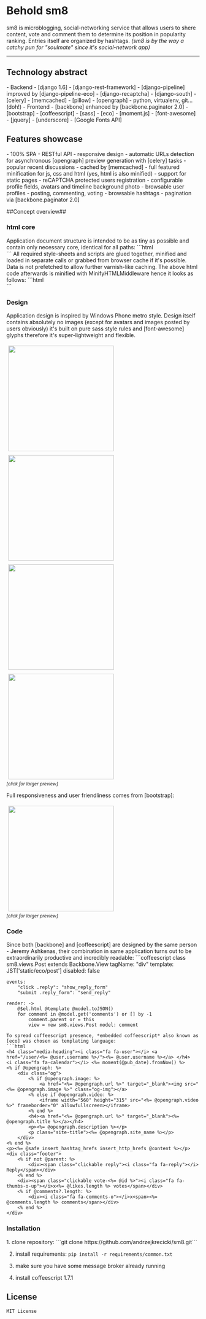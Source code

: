 Behold **sm8**
=========

sm8 is microblogging, social-networking service that allows users to shere content, vote and comment them to determine its position in popularity ranking. Entries itself are organized by hashtags. *(sm8 is by the way a catchy pun for "soulmate" since it's social-network app)*

------
<h2>Technology abstract</h2>
  - Backend
    - [django 1.6]
    - [django-rest-framework]
    - [django-pipeline] improved by [django-pipeline-eco]
    - [django-recaptcha]
    - [django-south]
    - [celery]
    - [memcached]
    - [pillow]
    - [opengraph]
    - python, virtualenv, git... (doh!)
  - Frontend
    - [backbone] enhanced by [backbone.paginator 2.0]
    - [bootstrap]
    - [coffeescript]
    - [sass]
    - [eco]
    - [moment.js]
    - [font-awesome]
    - [jquery]
    - [underscore]
    - [Google Fonts API]


[django 1.6]:https://www.djangoproject.com/
[django-rest-framework]:http://www.django-rest-framework.org/
[django-pipeline]:https://django-pipeline.readthedocs.org/en/latest/
[django-pipeline-eco]:https://github.com/vshjxyz/django-pipeline-eco
[django-south]:http://south.aeracode.org/
[django-recaptcha]:https://github.com/praekelt/django-recaptcha
[celery]:http://www.celeryproject.org/
[memcached]:https://github.com/linsomniac/python-memcached
[pillow]:https://github.com/python-pillow/Pillow
[opengraph]:https://pypi.python.org/pypi/opengraph/0.5
[backbone]:http://backbonejs.org/
[backbone.paginator 2.0]:https://github.com/backbone-paginator/backbone.paginator
[bootstrap]:http://getbootstrap.com/
[coffeescript]:http://coffeescript.org/
[sass]:http://sass-lang.com/
[eco]:https://github.com/sstephenson/eco
[moment.js]:http://momentjs.com/
[font-awesome]:http://fontawesome.io/
[jquery]:http://jquery.com/
[underscore]:http://underscorejs.org/
[Google Fonts API]:http://www.google.com/fonts

<h2>Features showcase</h2>
- 100% SPA
- RESTful API
- responsive design
- automatic URLs detection for asynchronous [opengraph] preview generation with [celery] tasks
- popular recent discussions - cached by [memcached]
- full featured minification for js, css and html (yes, html is also minified)
- support for static pages
- reCAPTCHA protected users registration
- configurable profile fields, avatars and timeline background photo
- browsable user profiles
- posting, commenting, voting
- browsable hashtags
- pagination via [backbone.paginator 2.0]

##Concept overview##
<h3>html core</h3>
Application document structure is intended to be as tiny as possible and contain only necessary core, identical for all paths:
```html
<!DOCTYPE html>
<html lang="en">
<head>
    <meta charset="utf-8">
    <meta http-equiv="X-UA-Compatible" content="IE=edge">
    <meta name="viewport" content="width=device-width, initial-scale=1">
    <meta name="csrf-token" content="ALlDmq8fq44sYZpRc842Foh8vmsO3aik">
    <meta name="recaptcha_public" content="6LduFvUSAAAAAFJZALp8_T5V8kLKR3TTZeCV2jmL">
    <title></title>
    <link href="/static/css/all.css" rel="stylesheet" type="text/css" />
</head>
<body>
    <div id="app_container">
        <div class="container">
            <div class="row">
                <div class="side_menu col-md-1">
                    <div class="row" id="left_menu">
                    </div>
                </div>
                <div class="side_menu col-md-1 col-md-push-10">
                    <div class="row" id="right_menu">
                    </div>
                </div>
                <div class="content col-md-10 col-md-pull-1">
                    <div id="middle"></div>
                </div>
            </div>
        </div>
    </div>
    <script type="application/javascript" src="/static/all.js" charset="utf-8"></script>
</body>
</html>
```
All required style-sheets and scripts are glued together, minified and loaded in separate calls or grabbed from browser cache if it's possible. Data is not prefetched to allow further varnish-like caching. The above html code afterwards is minified with MinifyHTMLMiddleware hence it looks as follows:
```html
<!DOCTYPE html><html lang="en"><head><meta charset="utf-8"><meta http-equiv="X-UA-Compatible" content="IE=edge"><meta name="viewport" content="width=device-width, initial-scale=1"><meta name="csrf-token" content="eMaj2wJPg7CJebofLyQrpVshPGHKQlaj"><meta name="recaptcha_public" content="6LduFvUSAAAAAFJZALp8_T5V8kLKR3TTZeCV2jmL"><title></title><link href="/static/css/all.css" rel="stylesheet" type="text/css" /></head><body><div id="app_container"><div class="container"><div class="row"><div class="side_menu col-md-1"><div class="row" id="left_menu"></div></div><div class="side_menu col-md-1 col-md-push-10"><div class="row" id="right_menu"></div></div><div class="content col-md-10 col-md-pull-1"><div id="middle"></div></div></div></div></div><script type="application/javascript" src="/static/js/all.js" charset="utf-8"></script></body></html>
```



<h3>Design</h3>
Application design is inspired by Windows Phone metro style. Design itself contains absolutely no images (except for avatars and images posted by users obviously) it's built on pure sass style rules and [font-awesome] glyphs therefore it's super-lightweight and flexible.
<p>
<a href="http://i.imgur.com/JtajRHt.png" target="_blank">
    <img src="http://i.imgur.com/JtajRHt.png" style="height: 275px; margin: 5px;">
</a>
<a href="http://i.imgur.com/SlIZsqS.png" target="_blank">
    <img src="http://i.imgur.com/SlIZsqS.png" style="height: 275px; margin: 5px;">
</a><br>
<a href="http://i.imgur.com/1ZZPGzi.png" target="_blank">
    <img src="http://i.imgur.com/1ZZPGzi.png" style="height: 275px; margin: 5px;">
</a>
<a href="http://i.imgur.com/vzizueG.png" target="_blank">
    <img src="http://i.imgur.com/vzizueG.png" style="height: 275px; margin: 5px;">
</a>
<br><i><small>[click for larger preview]</small></i></p>
Full responsiveness and user friendliness comes from [bootstrap]:
<p>
<a href="http://i.imgur.com/xP9tsT1.png" target="_blank">
    <img src="http://i.imgur.com/xP9tsT1.png" style="height: 275px; margin: 5px;">
</a>
<br><i><small>[click for larger preview]</small></i></p>


<h3>Code</h3>
Since both [backbone] and [coffeescript] are designed by the same person - Jeremy Ashkenas, their combination in same application turns out to be extraordinarily productive and incredibly readable:
```coffeescript
class sm8.views.Post extends Backbone.View
    tagName: "div"
    template: JST['static/eco/post']
    disabled: false

    events:
        "click .reply": "show_reply_form"
        "submit .reply_form": "send_reply"

    render: ->
        @$el.html @template @model.toJSON()
        for comment in @model.get('comments') or [] by -1
            comment.parent or = this
            view = new sm8.views.Post model: comment
```
To spread coffeescript presence, *embedded coffeescript* also known as [eco] was chosen as templating language:
```html
<h4 class="media-heading"><i class="fa fa-user"></i> <a href="/user/<%= @user.username %>/"><%= @user.username %></a> </h4>
<i class="fa fa-calendar"></i> <%= moment(@pub_date).fromNow() %>
<% if @opengraph: %>
    <div class="og">
        <% if @opengraph.image: %>
            <a href="<%= @opengraph.url %>" target="_blank"><img src="<%= @opengraph.image %>" class="og-img"></a>
        <% else if @opengraph.video: %>
            <iframe width="560" height="315" src="<%= @opengraph.video %>" frameborder="0" allowfullscreen></iframe>
        <% end %>
        <h4><a href="<%= @opengraph.url %>" target="_blank"><%= @opengraph.title %></a></h4>
        <p><%= @opengraph.description %></p>
        <p class="site-title"><%= @opengraph.site_name %></p>
    </div>
<% end %>
<p><%= @safe insert_hashtag_hrefs insert_http_hrefs @content %></p>
<div class="footer">
    <% if not @parent: %>
        <div><span class="clickable reply"><i class="fa fa-reply"></i> Reply</span></div>
    <% end %>
    <div><span class="clickable vote-<%= @id %>"><i class="fa fa-thumbs-o-up"></i>x<%= @likes.length %> votes</span></div>
    <% if @comments?.length: %>
        <div><i class="fa fa-comments-o"></i>x<span><%= @comments.length %> comments</span></div>
    <% end %>
</div>
```

<h3>Installation</h3>
 1. clone repository:
        ```git clone https://github.com/andrzejkrecicki/sm8.git```

 2. install requirements:
        ```pip install -r requirements/common.txt```

 3. make sure you have some message broker already running
 4. install coffeescript 1.7.1

License
----
    MIT License